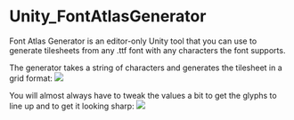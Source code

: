 # Unity_FontAtlasGenerator
Font Atlas Generator is an editor-only Unity tool that you can use to generate tilesheets from any .ttf font with any characters the font supports.

The generator takes a string of characters and generates the tilesheet in a grid format:
![](http://i.imgur.com/INZUz4h.png)

You will almost always have to tweak the values a bit to get the glyphs to line up and to get it looking sharp:
![](https://thumbs.gfycat.com/VioletImpassionedIraniangroundjay-size_restricted.gif)
